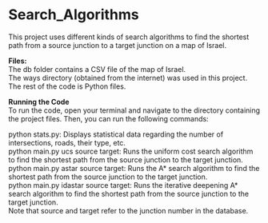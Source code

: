 # Search_Algorithms  
This project uses different kinds of search algorithms to find the shortest path from a source junction to a target junction on a map of Israel.  
  
  
**Files:**  
The db folder contains a CSV file of the map of Israel.  
The ways directory (obtained from the internet) was used in this project.  
The rest of the code is Python files.  
  
**Running the Code**  
To run the code, open your terminal and navigate to the directory containing the project files. Then, you can run the following commands:  

python stats.py: Displays statistical data regarding the number of intersections, roads, their type, etc.  
python main.py ucs source target: Runs the uniform cost search algorithm to find the shortest path from the source junction to the target junction.  
python main.py astar source target: Runs the A* search algorithm to find the shortest path from the source junction to the target junction.  
python main.py idastar source target: Runs the iterative deepening A* search algorithm to find the shortest path from the source junction to the target junction.  
Note that source and target refer to the junction number in the database.
